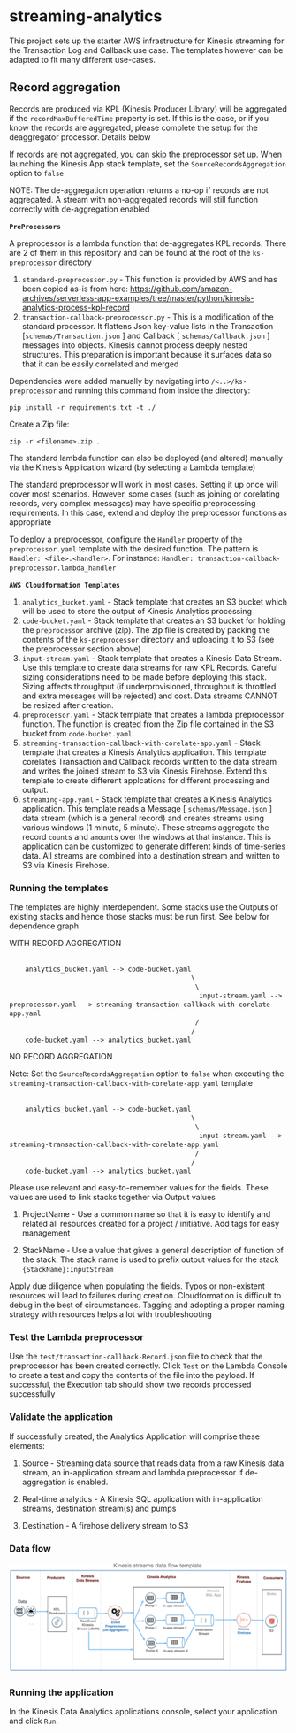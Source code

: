 # streaming-analytics

This project sets up the starter AWS infrastructure for Kinesis streaming for the Transaction Log and Callback use case. The templates however can be adapted to fit many different use-cases.

## Record aggregation

Records are produced via KPL (Kinesis Producer Library) will be aggregated if the `recordMaxBufferedTime` property is set. If this is the case, or if you know the records are aggregated, please complete the setup for the deaggregator processor. Details below

If records are not aggregated, you can skip the preprocessor set up. When launching the Kinesis App stack template, set the `SourceRecordsAggregation` option to `false`

NOTE: The de-aggregation operation returns a no-op if records are not aggregated. A stream with non-aggregated records will still function correctly with de-aggregation enabled

**`PreProcessors`**

A preprocessor is a lambda function that de-aggregates KPL records. There are 2 of them in this repository and can be found at the root of the `ks-preprocessor` directory

1. `standard-preprocessor.py` - This function is provided by AWS and has been copied as-is from here: https://github.com/amazon-archives/serverless-app-examples/tree/master/python/kinesis-analytics-process-kpl-record
2. `transaction-callback-preprocessor.py` - This is a modification of the standard processor. It flattens Json key-value lists in the Transaction [`schemas/Transaction.json` ] and Callback [ `schemas/Callback.json` ] messages into objects. Kinesis cannot process deeply nested structures. This preparation is important because it surfaces data so that it can be easily correlated and merged

Dependencies were added manually by navigating into `/<..>/ks-preprocessor` and running this command from inside the directory:

```
pip install -r requirements.txt -t ./

```

Create a Zip file:

```
zip -r <filename>.zip .

```

The standard lambda function can also be deployed (and altered) manually via the Kinesis Application wizard (by selecting a Lambda template)

The standard preprocessor will work in most cases. Setting it up once will cover most scenarios. However, some cases (such as joining or corelating records, very complex messages) may have specific preprocessing requirements. In this case, extend and deploy the preprocessor functions as appropriate

To deploy a preprocessor, configure the `Handler` property of the `preprocessor.yaml` template with the desired function. The pattern is `Handler: <file>.<handler>`.
For instance: `Handler: transaction-callback-preprocessor.lambda_handler`

**`AWS Cloudformation Templates`**

1. `analytics_bucket.yaml` - Stack template that creates an S3 bucket which will be used to store the output of Kinesis Analytics processing
2. `code-bucket.yaml` - Stack template that creates an S3 bucket for holding the `preprocessor` archive (zip). The zip file is created by packing the contents of the `ks-preprocessor` directory and uploading it to S3 (see the preprocessor section above)
3. `input-stream.yaml` - Stack template that creates a Kinesis Data Stream. Use this template to create data streams for raw KPL Records. Careful sizing considerations need to be made before deploying this stack. Sizing affects throughput (if underprovisioned, throughput is throttled and extra messages will be rejected) and cost. Data streams CANNOT be resized after creation.
4. `preprocessor.yaml` - Stack template that creates a lambda preprocessor function. The function is created from the Zip file contained in the S3 bucket from `code-bucket.yaml`.
5. `streaming-transaction-callback-with-corelate-app.yaml` - Stack template that creates a Kinesis Analytics application. This template corelates Transaction and Callback records written to the data stream and writes the joined stream to S3 via Kinesis Firehose. Extend this template to create different applcations for different processing and output.
6. `streaming-app.yaml` - Stack template that creates a Kinesis Analytics application. This template reads a Message [ `schemas/Message.json` ] data stream (which is a general record) and creates streams using various windows (1 minute, 5 minute). These streams aggregate the record `count`s and `amount`s over the windows at that instance. This is application can be customized to generate different kinds of time-series data. All streams are combined into a destination stream and written to S3 via Kinesis Firehose.

### Running the templates

The templates are highly interdependent. Some stacks use the Outputs of existing stacks and hence those stacks must be run first. See below for dependence graph

WITH RECORD AGGREGATION

```

    analytics_bucket.yaml --> code-bucket.yaml
                                              \
                                               \
                                                input-stream.yaml --> preprocessor.yaml --> streaming-transaction-callback-with-corelate-app.yaml
                                               /
                                              /
    code-bucket.yaml --> analytics_bucket.yaml

```

NO RECORD AGGREGATION

Note: Set the `SourceRecordsAggregation` option to `false` when executing the `streaming-transaction-callback-with-corelate-app.yaml` template

```

    analytics_bucket.yaml --> code-bucket.yaml
                                              \
                                               \
                                                input-stream.yaml --> streaming-transaction-callback-with-corelate-app.yaml
                                               /
                                              /
    code-bucket.yaml --> analytics_bucket.yaml

```

Please use relevant and easy-to-remember values for the fields. These values are used to link stacks together via Output values

1. ProjectName - Use a common name so that it is easy to identify and related all resources created for a project / initiative. Add tags for easy management

2. StackName - Use a value that gives a general description of function of the stack. The stack name is used to prefix output values for the stack `{StackName}:InputStream`

Apply due diligence when populating the fields. Typos or non-existent resources will lead to failures during creation. Cloudformation is difficult to debug in the best of circumstances. Tagging and adopting a proper naming strategy with resources helps a lot with troubleshooting

### Test the Lambda preprocessor

Use the `test/transaction-callback-Record.json` file to check that the preprocessor has been created correctly. Click `Test` on the Lambda Console to create a test and copy the contents of the file into the payload. If successful, the Execution tab should show two records processed successfully

### Validate the application

If successfully created, the Analytics Application will comprise these elements:

1. Source - Streaming data source that reads data from a raw Kinesis data stream, an in-application stream and lambda preprocessor if de-aggregation is enabled.

2. Real-time analytics - A Kinesis SQL application with in-application streams, destination stream(s) and pumps

3. Destination - A firehose delivery stream to S3

### Data flow

![Test Image](./resources/images/ksflow.png)

### Running the application

In the Kinesis Data Analytics applications console, select your application and click `Run`.
